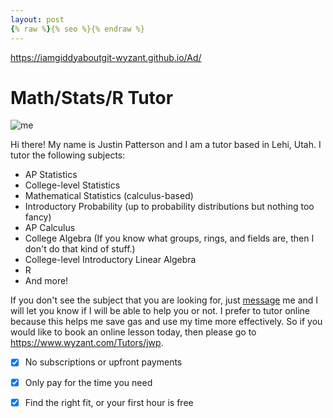 ```yaml
---
layout: post
{% raw %}{% seo %}{% endraw %}
---
```

https://iamgiddyaboutgit-wyzant.github.io/Ad/
# Math/Stats/R Tutor

![me](https://j.gifs.com/K1qp3l.gif)

Hi there!
My name is Justin Patterson and I am a tutor based in Lehi, Utah. I tutor the following subjects:
- AP Statistics
- College-level Statistics
- Mathematical Statistics (calculus-based)
- Introductory Probability (up to probability distributions but nothing too fancy)
- AP Calculus
- College Algebra (If you know what groups, rings, and fields are, then I don't do that kind of stuff.)
- College-level Introductory Linear Algebra 
- R
- And more!

If you don't see the subject that you are looking for, just [message](https://www.wyzant.com/Tutors/jwp) me and I will let you know if I will be able to help you or not. I prefer to tutor online because this helps me save gas and use my time more effectively. So if you would like to book an online lesson today, then please go to <https://www.wyzant.com/Tutors/jwp>. 

- [x] No subscriptions or upfront payments
- [x] Only pay for the time you need
- [x] Find the right fit, or your first hour is free




